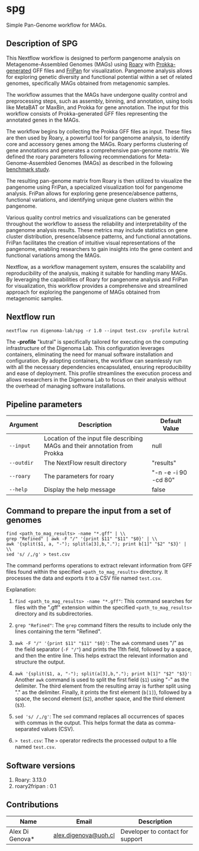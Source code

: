 # spg
Simple Pan-Genome workflow for MAGs.

## Description of SPG

This Nextflow workflow is designed to perform pangenome analysis on Metagenome-Assembled Genomes (MAGs) using [Roary](https://sanger-pathogens.github.io/Roary/) with [Prokka-generated](https://github.com/tseemann/prokka) GFF files and [FriPan](https://github.com/drpowell/FriPan) for visualization. Pangenome analysis allows for exploring genetic diversity and functional potential within a set of related genomes, specifically MAGs obtained from metagenomic samples.

The workflow assumes that the MAGs have undergone quality control and preprocessing steps, such as assembly, binning, and annotation, using tools like MetaBAT or MaxBin, and Prokka for gene annotation. The input for this workflow consists of Prokka-generated GFF files representing the annotated genes in the MAGs.

The workflow begins by collecting the Prokka GFF files as input. These files are then used by Roary, a powerful tool for pangenome analysis, to identify core and accessory genes among the MAGs. Roary performs clustering of gene annotations and generates a comprehensive pan-genome matrix. We defined the roary parameters following recommendations for Meta-Genome-Assembled Genomes (MAGs) as described in the following [benchmark study](https://www.ncbi.nlm.nih.gov/pmc/articles/PMC9677465/).

The resulting pan-genome matrix from Roary is then utilized to visualize the pangenome using FriPan, a specialized visualization tool for pangenome analysis. FriPan allows for exploring gene presence/absence patterns, functional variations, and identifying unique gene clusters within the pangenome.

Various quality control metrics and visualizations can be generated throughout the workflow to assess the reliability and interpretability of the pangenome analysis results. These metrics may include statistics on gene cluster distribution, presence/absence patterns, and functional annotations. FriPan facilitates the creation of intuitive visual representations of the pangenome, enabling researchers to gain insights into the gene content and functional variations among the MAGs.

Nextflow, as a workflow management system, ensures the scalability and reproducibility of the analysis, making it suitable for handling many MAGs. By leveraging the capabilities of Roary for pangenome analysis and FriPan for visualization, this workflow provides a comprehensive and streamlined approach for exploring the pangenome of MAGs obtained from metagenomic samples.

## Nextflow run

```
nextflow run digenoma-lab/spg -r 1.0 --input test.csv -profile kutral
```
The **-profile** "kutral" is specifically tailored for executing on the computing infrastructure of the Digenoma Lab. This configuration leverages containers, eliminating the need for manual software installation and configuration. By adopting containers, the workflow can seamlessly run with all the necessary dependencies encapsulated, ensuring reproducibility and ease of deployment. This profile streamlines the execution process and allows researchers in the Digenoma Lab to focus on their analysis without the overhead of managing software installations.

## Pipeline parameters

| Argument     | Description                                                               | Default Value               |
|--------------|---------------------------------------------------------------------------|-----------------------------|
| `--input`    | Location of the input file describing MAGs and their annotation from Prokka | null   |
| `--outdir`   | The NextFlow result directory                                             | "results"  |
| `--roary`    | The parameters for roary                                                   | "-n -e -i 90 -cd 80"   |
| `--help`    | Display the help message                                                   |  false   |


## Command to prepare the input from a set of genomes

```
find <path_to_mag_results> -name "*.gff" | \\
grep "Refined" | awk -F "/" '{print $11" "$11" "$0}' | \\
awk '{split($1, a, "-"); split(a[3],b,"."); print b[1]" "$2" "$3}' | \\
sed 's/ /,/g' > test.csv
```

The command performs operations to extract relevant information from GFF files found within the specified `<path_to_mag_results>` directory. It processes the data and exports it to a CSV file named `test.csv`.

Explanation:

1. `find <path_to_mag_results> -name "*.gff"`: This command searches for files with the ".gff" extension within the specified `<path_to_mag_results>` directory and its subdirectories.

2. `grep "Refined"`: The `grep` command filters the results to include only the lines containing the term "Refined".

3. `awk -F "/" '{print $11" "$11" "$0}'`: The `awk` command uses "/" as the field separator (`-F "/"`) and prints the 11th field, followed by a space, and then the entire line. This helps extract the relevant information and structure the output.

4. `awk '{split($1, a, "-"); split(a[3],b,"."); print b[1]" "$2" "$3}'`: Another `awk` command is used to split the first field (`$1`) using "-" as the delimiter. The third element from the resulting array is further split using "." as the delimiter. Finally, it prints the first element (`b[1]`), followed by a space, the second element (`$2`), another space, and the third element (`$3`).

5. `sed 's/ /,/g'`: The `sed` command replaces all occurrences of spaces with commas in the output. This helps format the data as comma-separated values (CSV).

6. `> test.csv`: The `>` operator redirects the processed output to a file named `test.csv`.

## Software versions

1. Roary: 3.13.0
2. roary2fripan : 0.1

## Contributions

  | Name      | Email | Description     |
  |-----------|---------------|-----------------| 
  | Alex Di Genova*    | alex.digenova@uoh.cl    | Developer to contact for support |



